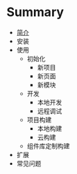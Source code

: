 # Summary

* [简介](README.md)
* 安装
* 使用
   * 初始化
       * 新项目
       * 新页面
       * 新模块
   * 开发
       * 本地开发
       * 远程调试
   * 项目构建
       * 本地构建
       * 云构建
   * 组件库定制构建
* 扩展
* 常见问题

